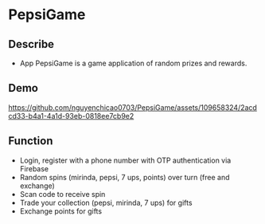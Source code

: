# PepsiGame

## Describe
- App PepsiGame is a game application of random prizes and rewards.

## Demo
https://github.com/nguyenchicao0703/PepsiGame/assets/109658324/2acdcd33-b4a1-4a1d-93eb-0818ee7cb9e2

## Function
- Login, register with a phone number with OTP authentication via Firebase
- Random spins (mirinda, pepsi, 7 ups, points) over turn (free and exchange)
- Scan code to receive spin
- Trade your collection (pepsi, mirinda, 7 ups) for gifts
- Exchange points for gifts
